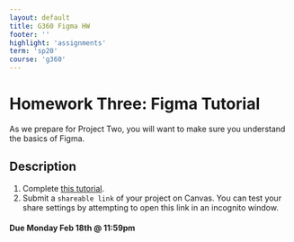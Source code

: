 ```yaml
---
layout: default
title: G360 Figma HW
footer: ''
highlight: 'assignments'
term: 'sp20'
course: 'g360'
---
```

# Homework Three: Figma Tutorial
As we prepare for Project Two, you will want to make sure you understand the basics of Figma.

## Description

1. Complete [this tutorial](https://youtu.be/3q3FV65ZrUs).
2. Submit a `shareable link` of your project on Canvas. You can test your share settings by attempting to open this link in an incognito window.

#### **Due Monday Feb 18th @ 11:59pm**